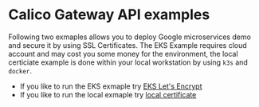 # Calico Gateway API examples
Following two exmaples allows you to deploy Google microservices demo and secure it by using SSL Certificates.
The EKS Example requires cloud account and may cost you some money for the environment, the local certiciate example is done within your local workstation by using `k3s` and `docker`.

- If you like to run the EKS exmaple try [EKS Let's Encrypt](./eks-let-s-encrypt.md)
- If you like to run the local exmaple try [local certificate](./local-certificate.md)

